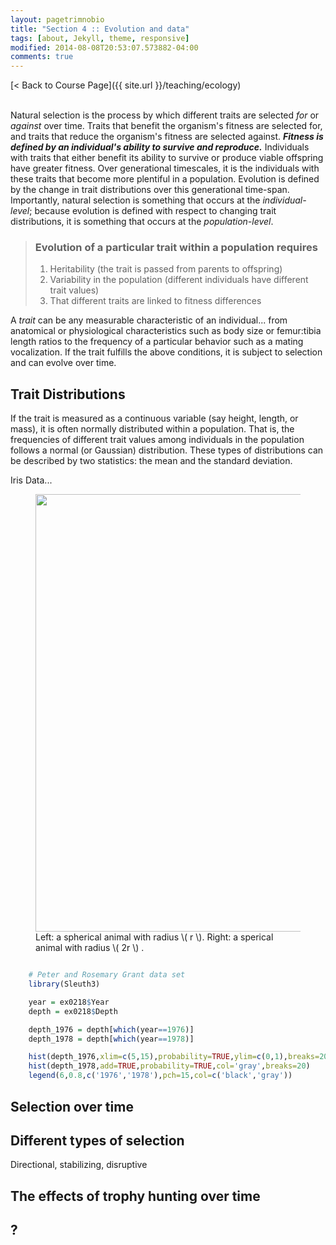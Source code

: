 ```yaml
---
layout: pagetrimnobio
title: "Section 4 :: Evolution and data"
tags: [about, Jekyll, theme, responsive]
modified: 2014-08-08T20:53:07.573882-04:00
comments: true
---
```


[< Back to Course Page]({{ site.url }}/teaching/ecology)  
<br>

Natural selection is the process by which different traits are selected *for* or *against* over time. Traits that benefit the organism's fitness are selected for, and traits that reduce the organism's fitness are selected against. ***Fitness is defined by an individual's ability to survive and reproduce.*** Individuals with traits that either benefit its ability to survive or produce viable offspring have greater fitness. Over generational timescales, it is the individuals with these traits that become more plentiful in a population. Evolution is defined by the change in trait distributions over this generational time-span. Importantly, natural selection is something that occurs at the *individual-level*; because evolution is defined with respect to changing trait distributions, it is something that occurs at the *population-level*.

> ### Evolution of a particular trait within a population requires  
> 1. Heritability (the trait is passed from parents to offspring)  
> 2. Variability in the population (different individuals have different trait values)  
> 3. That different traits are linked to fitness differences

A *trait* can be any measurable characteristic of an individual... from anatomical or physiological characteristics such as body size or femur:tibia length ratios to the frequency of a particular behavior such as a mating vocalization. If the trait fulfills the above conditions, it is subject to selection and can evolve over time.

## Trait Distributions

If the trait is measured as a continuous variable (say height, length, or mass), it is often normally distributed within a population. That is, the frequencies of different trait values among individuals in the population follows a normal (or Gaussian) distribution. These types of distributions can be described by two statistics: the mean and the standard deviation. 

Iris Data...

<figure>
<img src="{{ site.url }}/images/ecology/sepal.jpg" width="700">
<figcaption> Left: a spherical animal with radius \( r \). Right: a sperical animal with radius \( 2r \) .
</figcaption>
</figure>

```R

    # Peter and Rosemary Grant data set
    library(Sleuth3)

    year = ex0218$Year
    depth = ex0218$Depth

    depth_1976 = depth[which(year==1976)]
    depth_1978 = depth[which(year==1978)]

    hist(depth_1976,xlim=c(5,15),probability=TRUE,ylim=c(0,1),breaks=20,col='black',xlab='Beak depth',main='Beak depth 1976-1978',ylab='Proportion of individuals sampled')
    hist(depth_1978,add=TRUE,probability=TRUE,col='gray',breaks=20)
    legend(6,0.8,c('1976','1978'),pch=15,col=c('black','gray'))

```



## Selection over time


## Different types of selection
Directional, stabilizing, disruptive


## The effects of trophy hunting over time


## ?

